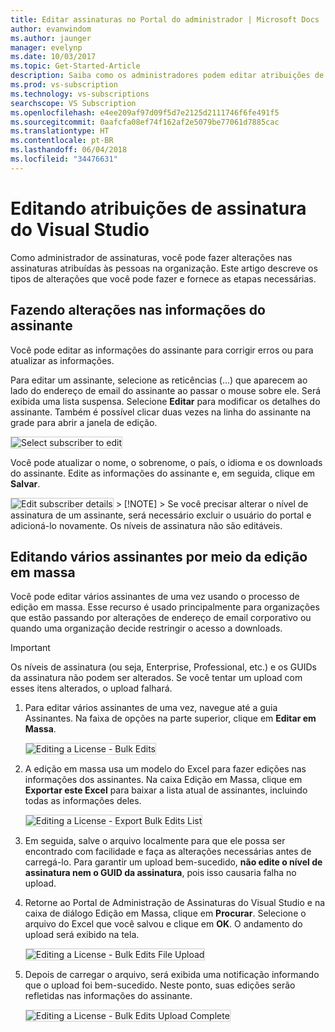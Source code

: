 ```yaml
---
title: Editar assinaturas no Portal do administrador | Microsoft Docs
author: evanwindom
ms.author: jaunger
manager: evelynp
ms.date: 10/03/2017
ms.topic: Get-Started-Article
description: Saiba como os administradores podem editar atribuições de assinatura.
ms.prod: vs-subscription
ms.technology: vs-subscriptions
searchscope: VS Subscription
ms.openlocfilehash: e4ee209af97d09f5d7e2125d2111746f6fe491f5
ms.sourcegitcommit: 0aafcfa08ef74f162af2e5079be77061d7885cac
ms.translationtype: HT
ms.contentlocale: pt-BR
ms.lasthandoff: 06/04/2018
ms.locfileid: "34476631"
---
```

# <a name="editing-visual-studio-subscription-assignments"></a>Editando atribuições de assinatura do Visual Studio

Como administrador de assinaturas, você pode fazer alterações nas assinaturas atribuídas às pessoas na organização.  Este artigo descreve os tipos de alterações que você pode fazer e fornece as etapas necessárias. 

## <a name="making-changes-to-subscriber-information"></a>Fazendo alterações nas informações do assinante
Você pode editar as informações do assinante para corrigir erros ou para atualizar as informações. 

Para editar um assinante, selecione as reticências (...) que aparecem ao lado do endereço de email do assinante ao passar o mouse sobre ele. Será exibida uma lista suspensa.  Selecione **Editar** para modificar os detalhes do assinante. Também é possível clicar duas vezes na linha do assinante na grade para abrir a janela de edição.

   <img alt="Select subscriber to edit" src="_img\edit-license\select-subscriber.png" style="border: 1px solid #CCCCCC" />
    
Você pode atualizar o nome, o sobrenome, o país, o idioma e os downloads do assinante. Edite as informações do assinante e, em seguida, clique em **Salvar**.

 
   <img alt="Edit subscriber details" src="_img\edit-license\edit-subscriber.png" style="border: 1px solid #CCCCCC" />
   > [!NOTE]
   > Se você precisar alterar o nível de assinatura de um assinante, será necessário excluir o usuário do portal e adicioná-lo novamente. Os níveis de assinatura não são editáveis.

## <a name="editing-multiple-subscribers-by-using-bulk-edit"></a>Editando vários assinantes por meio da edição em massa

Você pode editar vários assinantes de uma vez usando o processo de edição em massa. Esse recurso é usado principalmente para organizações que estão passando por alterações de endereço de email corporativo ou quando uma organização decide restringir o acesso a downloads. 

   > [!IMPORTANT]
   > Os níveis de assinatura (ou seja, Enterprise, Professional, etc.) e os GUIDs da assinatura não podem ser alterados.  Se você tentar um upload com esses itens alterados, o upload falhará.  

1.  Para editar vários assinantes de uma vez, navegue até a guia Assinantes. Na faixa de opções na parte superior, clique em **Editar em Massa**. 

    <img alt="Editing a License - Bulk Edits" src="_img\edit-license\edit-license-bulk-edit.png" style="border: 1px solid #CCCCCC" />

2.  A edição em massa usa um modelo do Excel para fazer edições nas informações dos assinantes. Na caixa Edição em Massa, clique em **Exportar este Excel** para baixar a lista atual de assinantes, incluindo todas as informações deles. 

    <img alt="Editing a License - Export Bulk Edits List" src="_img\edit-license\edit-license-bulk-edit-export.png" style="border: 1px solid #CCCCCC" />

3.  Em seguida, salve o arquivo localmente para que ele possa ser encontrado com facilidade e faça as alterações necessárias antes de carregá-lo. Para garantir um upload bem-sucedido, **não edite o nível de assinatura nem o GUID da assinatura**, pois isso causaria falha no upload. 

4.  Retorne ao Portal de Administração de Assinaturas do Visual Studio e na caixa de diálogo Edição em Massa, clique em **Procurar**. Selecione o arquivo do Excel que você salvou e clique em **OK**. O andamento do upload será exibido na tela.

    <img alt="Editing a License - Bulk Edits File Upload" src="_img\edit-license\edit-license-bulk-file-upload1.png" style="border: 1px solid #CCCCCC" />

5.  Depois de carregar o arquivo, será exibida uma notificação informando que o upload foi bem-sucedido. Neste ponto, suas edições serão refletidas nas informações do assinante. 

    <img alt="Editing a License - Bulk Edits Upload Complete" src="_img\edit-license\edit-license-bulk-upload-complete.png" style="border: 1px solid #CCCCCC" />

